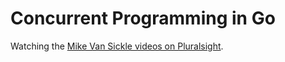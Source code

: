 # Concurrent Programming in Go

Watching the [Mike Van Sickle videos on Pluralsight](https://app.pluralsight.com/library/courses/creating-web-applications-go).
